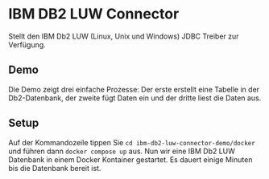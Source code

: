 # IBM DB2 LUW Connector

Stellt den IBM Db2 LUW (Linux, Unix und Windows) JDBC Treiber zur Verfügung.

## Demo

Die Demo zeigt drei einfache Prozesse: Der erste erstellt eine Tabelle in der Db2-Datenbank, der zweite fügt Daten ein und der dritte liest die Daten aus.

## Setup

Auf der Kommandozeile tippen Sie `cd ibm-db2-luw-connector-demo/docker` und führen dann `docker compose up` aus.
Nun wir eine IBM Db2 LUW Datenbank in einem Docker Kontainer gestartet.
Es dauert einige Minuten bis die Datenbank bereit ist.
